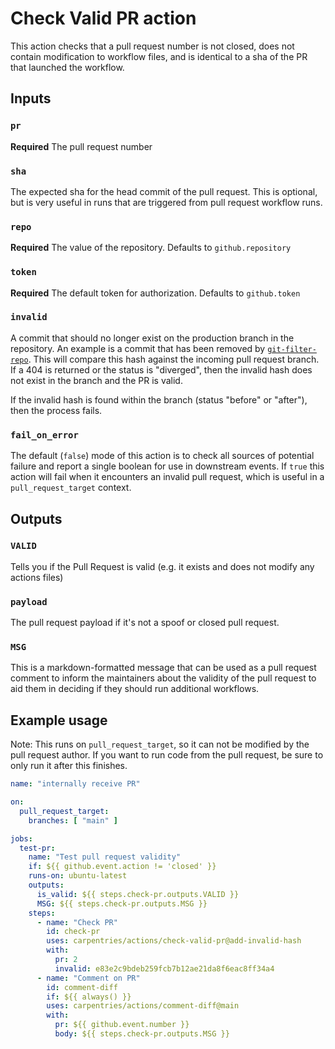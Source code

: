 # Check Valid PR action

This action checks that a pull request number is not closed, does not contain modification to workflow files, and is identical to a sha of the PR that launched the workflow.

## Inputs

### `pr`

**Required** The pull request number

### `sha`

The expected sha for the head commit of the pull request. This is optional, but
is very useful in runs that are triggered from pull request workflow runs.

### `repo`

**Required** The value of the repository. Defaults to `github.repository`

### `token`

**Required** The default token for authorization. Defaults to `github.token`

### `invalid`

A commit that should no longer exist on the production branch in the repository.
An example is a commit that has been removed by [`git-filter-repo`](https://github.com/newren/git-filter-repo/).
This will compare this hash against the incoming pull request branch. If a 404
is returned or the status is "diverged", then the invalid hash does not exist in
the branch and the PR is valid.

If the invalid hash is found within the branch (status "before" or "after"), then
the process fails. 

### `fail_on_error`

The default (`false`) mode of this action is to check all sources of potential
failure and report a single boolean for use in downstream events.
If `true` this action will fail when it encounters an invalid pull request, 
which is useful in a `pull_request_target` context.

## Outputs

### `VALID`

Tells you if the Pull Request is valid (e.g. it exists and does not modify any actions files)

### `payload`

The pull request payload if it's not a spoof or closed pull request. 

### `MSG`

This is a markdown-formatted message that can be used as a pull request comment
to inform the maintainers about the validity of the pull request to aid them in
deciding if they should run additional workflows. 

## Example usage

Note: This runs on `pull_request_target`, so it can not be modified by the
pull request author. If you want to run code from the pull request, be sure to
only run it after this finishes. 

```yaml
name: "internally receive PR"

on:
  pull_request_target:
    branches: [ "main" ]

jobs:
  test-pr:
    name: "Test pull request validity"
    if: ${{ github.event.action != 'closed' }}
    runs-on: ubuntu-latest
    outputs:
      is_valid: ${{ steps.check-pr.outputs.VALID }}
      MSG: ${{ steps.check-pr.outputs.MSG }}
    steps:
      - name: "Check PR"
        id: check-pr
        uses: carpentries/actions/check-valid-pr@add-invalid-hash
        with:
          pr: 2
          invalid: e83e2c9bdeb259fcb7b12ae21da8f6eac8ff34a4
      - name: "Comment on PR"
        id: comment-diff
        if: ${{ always() }}
        uses: carpentries/actions/comment-diff@main
        with:
          pr: ${{ github.event.number }} 
          body: ${{ steps.check-pr.outputs.MSG }}
```
